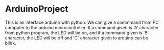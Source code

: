 # ArduinoProject

This is an interface arduino with python. We can give a commmand from PC computer to the arduino microcontroller. If a command given is 'A' character from python program, the LED will be on, and if a command given is 'B' character, the LED will be off and 'C' character given to arduino can be blink. 
